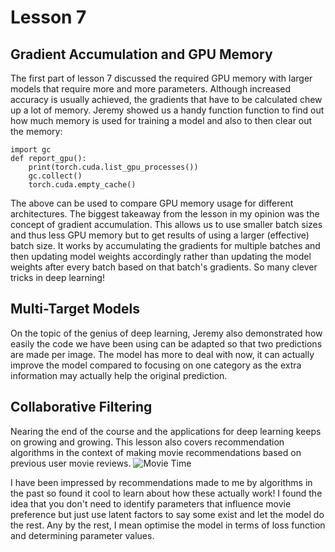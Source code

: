 # Lesson 7
## Gradient Accumulation and GPU Memory
The first part of lesson 7 discussed the required GPU memory with larger models that require more and more parameters. Although increased accuracy is usually achieved, the gradients that have to be calculated chew up a lot of memory. Jeremy showed us a handy function function to find out how much memory is used for training a model and also to then clear out the memory:

```
import gc
def report_gpu():
    print(torch.cuda.list_gpu_processes())
    gc.collect()
    torch.cuda.empty_cache()
```

The above can be used to compare GPU memory usage for different architectures. The biggest takeaway from the lesson in my opinion was the concept of gradient accumulation. This allows us to use smaller batch sizes and thus less GPU memory but to get results of using a larger (effective) batch size. It works by accumulating the gradients for multiple batches and then updating model weights accordingly rather than updating the model weights after every batch based on that batch's gradients. So many clever tricks in deep learning!

## Multi-Target Models
On the topic of the genius of deep learning, Jeremy also demonstrated how easily the code we have been using can be adapted so that two predictions are made per image. The model has more to deal with now, it can actually improve the model compared to focusing on one category as the extra information may actually help the original prediction.

## Collaborative Filtering
Nearing the end of the course and the applications for deep learning keeps on growing and growing. This lesson also covers recommendation algorithms in the context of making movie recommendations based on previous user movie reviews.
![Movie Time](https://github.com/bridgetcasey1/bridgetcasey1.github.io/assets/113487655/76d22afb-edaa-4079-941a-5c5f2e2d2969)

I have been impressed by recommendations made to me by algorithms in the past so found it cool to learn about how these actually work! I found the idea that you don't need to identify parameters that influence movie preference but just use latent factors to say some exist and let the model do the rest. Any by the rest, I mean optimise the model in terms of loss function and determining parameter values.
